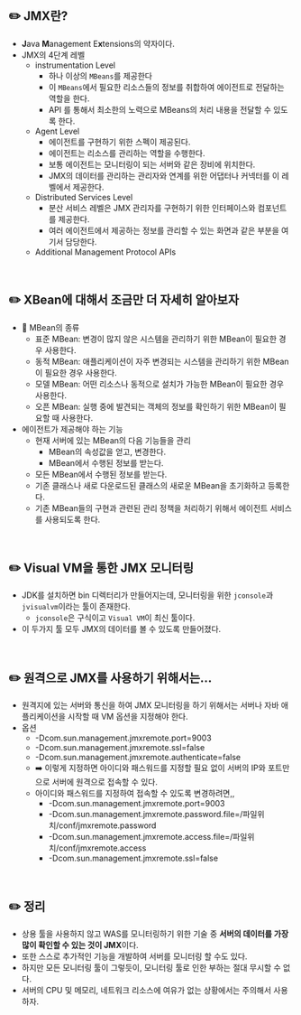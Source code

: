 ## ✏️ JMX란?
* **J**ava **M**anagement E**x**tensions의 약자이다.
* JMX의 4단계 레벨
  * instrumentation Level
    * 하나 이상의 `MBeans`를 제공한다
    * 이 `MBeans`에서 필요한 리소스들의 정보를 취합하여 에이전트로 전달하는 역할을 한다.
    * API 를 통해서 최소한의 노력으로 MBeans의 처리 내용을 전달할 수 있도록 한다.
  * Agent Level
    * 에이전트를 구현하기 위한 스펙이 제공된다.
    * 에이전트는 리소스를 관리하는 역할을 수행한다.
    * 보통 에이전트는 모니터링이 되는 서버와 같은 장비에 위치한다.
    * JMX의 데이터를 관리하는 관리자와 연계를 위한 어댑터나 커넥터를 이 레벨에서 제공한다.
  * Distributed Services Level
    * 분산 서비스 레벨은 JMX 관리자를 구현하기 위한 인터페이스와 컴포넌트를 제공한다.
    * 여러 에이전트에서 제공하는 정보를 관리할 수 있는 화면과 같은 부분을 여기서 담당한다.
  * Additional Management Protocol APIs
</br>

## ✏️ XBean에 대해서 조금만 더 자세히 알아보자
* 🫘 MBean의 종류
  * 표준 MBean: 변경이 많지 않은 시스템을 관리하기 위한 MBean이 필요한 경우 사용한다.
  * 동적 MBean: 애플리케이션이 자주 변경되는 시스템을 관리하기 위한 MBean이 필요한 경우 사용한다.
  * 모델 MBean: 어떤 리소스나 동적으로 설치가 가능한 MBean이 필요한 경우 사용한다.
  * 오픈 MBean: 실행 중에 발견되는 객체의 정보를 확인하기 위한 MBean이 필요할 때 사용한다.
* 에이전트가 제공해야 하는 기능
  * 현재 서버에 있는 MBean의 다음 기능들을 관리
    * MBean의 속성값을 얻고, 변경한다.
    * MBean에서 수행된 정보를 받는다.
  * 모든 MBean에서 수행된 정보를 받는다.
  * 기존 클래스나 새로 다운로드된 클래스의 새로운 MBean을 초기화하고 등록한다.
  * 기존 MBean들의 구현과 관련된 관리 정책을 처리하기 위해서 에이전트 서비스를 사용되도록 한다.
</br>

## ✏️ Visual VM을 통한 JMX 모니터링
* JDK를 설치하면 bin 디렉터리가 만들어지는데, 모니터링을 위한 `jconsole`과 `jvisualvm`이라는 툴이 존재한다.
  * `jconsole`은 구식이고 `Visual VM`이 최신 툴이다.
* 이 두가지 툴 모두 JMX의 데이터를 볼 수 있도록 만들어졌다.
</br>

## ✏️ 원격으로 JMX를 사용하기 위해서는...
* 원격지에 있는 서버와 통신을 하여 JMX 모니터링을 하기 위해서는 서버나 자바 애플리케이션을 시작할 때 VM 옵션을 지정해야 한다.
* 옵션
  * -Dcom.sun.management.jmxremote.port=9003
  * -Dcom.sun.management.jmxremote.ssl=false
  * -Dcom.sun.management.jmxremote.authenticate=false
  * ➡️ 이렇게 지정하면 아이디와 패스워드를 지정할 필요 없이 서버의 IP와 포트만으로 서버에 원격으로 접속할 수 있다.
  * 아이디와 패스워드를 지정하여 접속할 수 있도록 변경하려면,,
    * -Dcom.sun.management.jmxremote.port=9003
    * -Dcom.sun.management.jmxremote.password.file=/파일위치/conf/jmxremote.password
    * -Dcom.sun.management.jmxremote.access.file=/파일위치/conf/jmxremote.access
    * -Dcom.sun.management.jmxremote.ssl=false
</br>

## ✏️ 정리
* 상용 툴을 사용하지 않고 WAS를 모니터링하기 위한 기술 중 **서버의 데이터를 가장 많이 확인할 수 있는 것이 JMX**이다.
* 또한 스스로 추가적인 기능을 개발하여 서버를 모니터링 할 수도 있다.
* 하지만 모든 모니터링 툴이 그렇듯이, 모니터링 툴로 인한 부하는 절대 무시할 수 없다.
* 서버의 CPU 및 메모리, 네트워크 리소스에 여유가 없는 상황에서는 주의해서 사용하자.
